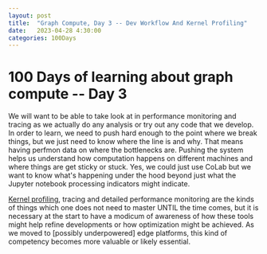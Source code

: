 ```yaml
---
layout: post
title:  "Graph Compute, Day 3 -- Dev Workflow And Kernel Profiling"
date:   2023-04-28 4:30:00
categories: 100Days
---
```



# 100 Days of learning about graph compute -- Day 3

We will want to be able to take look at in performance monitoring and tracing as we actually do any analysis or try out any code that we develop. In order to learn, we need to push hard enough to the point where we break things, but we just need to know where the line is and why. That means having perfmon data on where the bottlenecks are.  Pushing the system helps us understand how computation happens on different machines and where things are get sticky or stuck. Yes, we could just use CoLab but we want to know what's happening under the hood beyond just what the Jupyter notebook processing indicators might indicate. 

[Kernel profiling](https://developer.nvidia.com/nsight-compute), tracing and detailed performance monitoring are the kinds of things which one does not need to master UNTIL the time comes, but it is necessary at the start to have a modicum of awareness of how these tools might help refine developments or how optimization might be achieved. As we moved to [possibly underpowered] edge platforms, this kind of competency becomes more valuable or likely essential.


